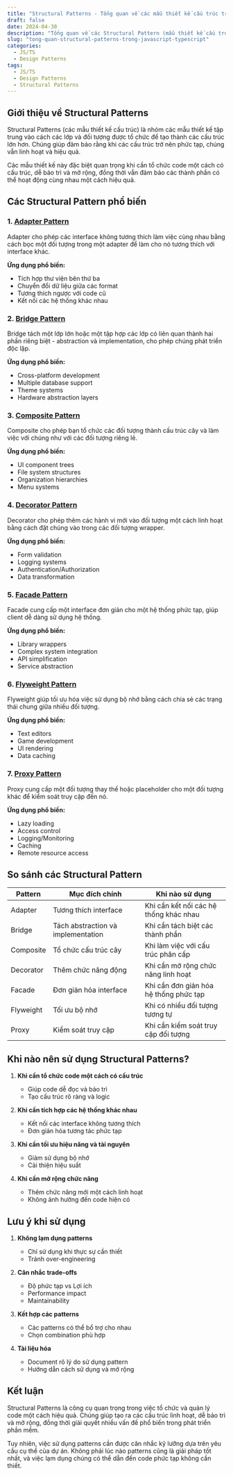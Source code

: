 ```yaml
---
title: "Structural Patterns - Tổng quan về các mẫu thiết kế cấu trúc trong JavaScript/TypeScript"
draft: false
date: 2024-04-30
description: "Tổng quan về các Structural Pattern (mẫu thiết kế cấu trúc) phổ biến trong JavaScript và TypeScript, bao gồm Adapter, Bridge, Composite, Decorator, Facade, Flyweight và Proxy Pattern."
slug: "tong-quan-structural-patterns-trong-javascript-typescript"
categories:
  - JS/TS
  - Design Patterns
tags:
  - JS/TS
  - Design Patterns
  - Structural Patterns
---
```


## Giới thiệu về Structural Patterns

Structural Patterns (các mẫu thiết kế cấu trúc) là nhóm các mẫu thiết kế tập trung vào cách các lớp và đối tượng được tổ chức để tạo thành các cấu trúc lớn hơn. Chúng giúp đảm bảo rằng khi các cấu trúc trở nên phức tạp, chúng vẫn linh hoạt và hiệu quả.

Các mẫu thiết kế này đặc biệt quan trọng khi cần tổ chức code một cách có cấu trúc, dễ bảo trì và mở rộng, đồng thời vẫn đảm bảo các thành phần có thể hoạt động cùng nhau một cách hiệu quả.

## Các Structural Pattern phổ biến

### 1. [Adapter Pattern](/posts/adapter-pattern-trong-javascript-typescript)

Adapter cho phép các interface không tương thích làm việc cùng nhau bằng cách bọc một đối tượng trong một adapter để làm cho nó tương thích với interface khác.

**Ứng dụng phổ biến:**
- Tích hợp thư viện bên thứ ba
- Chuyển đổi dữ liệu giữa các format
- Tương thích ngược với code cũ
- Kết nối các hệ thống khác nhau

### 2. [Bridge Pattern](/posts/bridge-pattern-trong-javascript-typescript)

Bridge tách một lớp lớn hoặc một tập hợp các lớp có liên quan thành hai phần riêng biệt - abstraction và implementation, cho phép chúng phát triển độc lập.

**Ứng dụng phổ biến:**
- Cross-platform development
- Multiple database support
- Theme systems
- Hardware abstraction layers

### 3. [Composite Pattern](/posts/composite-pattern-trong-javascript-typescript)

Composite cho phép bạn tổ chức các đối tượng thành cấu trúc cây và làm việc với chúng như với các đối tượng riêng lẻ.

**Ứng dụng phổ biến:**
- UI component trees
- File system structures
- Organization hierarchies
- Menu systems

### 4. [Decorator Pattern](/posts/decorator-pattern-trong-javascript-typescript)

Decorator cho phép thêm các hành vi mới vào đối tượng một cách linh hoạt bằng cách đặt chúng vào trong các đối tượng wrapper.

**Ứng dụng phổ biến:**
- Form validation
- Logging systems
- Authentication/Authorization
- Data transformation

### 5. [Facade Pattern](/posts/facade-pattern-trong-javascript-typescript)

Facade cung cấp một interface đơn giản cho một hệ thống phức tạp, giúp client dễ dàng sử dụng hệ thống.

**Ứng dụng phổ biến:**
- Library wrappers
- Complex system integration
- API simplification
- Service abstraction

### 6. [Flyweight Pattern](/posts/flyweight-pattern-trong-javascript-typescript)

Flyweight giúp tối ưu hóa việc sử dụng bộ nhớ bằng cách chia sẻ các trạng thái chung giữa nhiều đối tượng.

**Ứng dụng phổ biến:**
- Text editors
- Game development
- UI rendering
- Data caching

### 7. [Proxy Pattern](/posts/proxy-pattern-trong-javascript-typescript)

Proxy cung cấp một đối tượng thay thế hoặc placeholder cho một đối tượng khác để kiểm soát truy cập đến nó.

**Ứng dụng phổ biến:**
- Lazy loading
- Access control
- Logging/Monitoring
- Caching
- Remote resource access

## So sánh các Structural Pattern

| Pattern | Mục đích chính | Khi nào sử dụng |
|---------|---------------|-----------------|
| Adapter | Tương thích interface | Khi cần kết nối các hệ thống khác nhau |
| Bridge | Tách abstraction và implementation | Khi cần tách biệt các thành phần |
| Composite | Tổ chức cấu trúc cây | Khi làm việc với cấu trúc phân cấp |
| Decorator | Thêm chức năng động | Khi cần mở rộng chức năng linh hoạt |
| Facade | Đơn giản hóa interface | Khi cần đơn giản hóa hệ thống phức tạp |
| Flyweight | Tối ưu bộ nhớ | Khi có nhiều đối tượng tương tự |
| Proxy | Kiểm soát truy cập | Khi cần kiểm soát truy cập đối tượng |

## Khi nào nên sử dụng Structural Patterns?

1. **Khi cần tổ chức code một cách có cấu trúc**
   - Giúp code dễ đọc và bảo trì
   - Tạo cấu trúc rõ ràng và logic

2. **Khi cần tích hợp các hệ thống khác nhau**
   - Kết nối các interface không tương thích
   - Đơn giản hóa tương tác phức tạp

3. **Khi cần tối ưu hiệu năng và tài nguyên**
   - Giảm sử dụng bộ nhớ
   - Cải thiện hiệu suất

4. **Khi cần mở rộng chức năng**
   - Thêm chức năng mới một cách linh hoạt
   - Không ảnh hưởng đến code hiện có

## Lưu ý khi sử dụng

1. **Không lạm dụng patterns**
   - Chỉ sử dụng khi thực sự cần thiết
   - Tránh over-engineering

2. **Cân nhắc trade-offs**
   - Độ phức tạp vs Lợi ích
   - Performance impact
   - Maintainability

3. **Kết hợp các patterns**
   - Các patterns có thể bổ trợ cho nhau
   - Chọn combination phù hợp

4. **Tài liệu hóa**
   - Document rõ lý do sử dụng pattern
   - Hướng dẫn cách sử dụng và mở rộng

## Kết luận

Structural Patterns là công cụ quan trọng trong việc tổ chức và quản lý code một cách hiệu quả. Chúng giúp tạo ra các cấu trúc linh hoạt, dễ bảo trì và mở rộng, đồng thời giải quyết nhiều vấn đề phổ biến trong phát triển phần mềm.

Tuy nhiên, việc sử dụng patterns cần được cân nhắc kỹ lưỡng dựa trên yêu cầu cụ thể của dự án. Không phải lúc nào patterns cũng là giải pháp tốt nhất, và việc lạm dụng chúng có thể dẫn đến code phức tạp không cần thiết. 